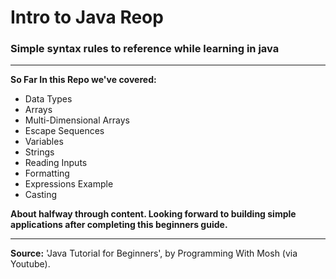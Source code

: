 # Intro to Java Reop

### Simple syntax rules to reference while learning in java

** **

__So Far In this Repo we've covered:__

+ Data Types
+ Arrays
+ Multi-Dimensional Arrays
+ Escape Sequences
+ Variables
+ Strings
+ Reading Inputs
+ Formatting 
+ Expressions Example
+ Casting


__About halfway through content. Looking forward to building simple applications after completing this beginners guide.__


__ __

__Source:__ 'Java Tutorial for Beginners', by Programming  With Mosh (via Youtube).
